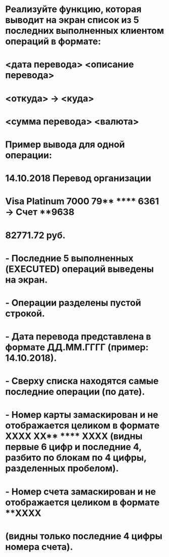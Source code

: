 #  Реализуйте функцию, которая выводит на экран список из 5 последних выполненных клиентом операций в формате:
#
#  <дата перевода> <описание перевода>
#  <откуда> -> <куда>
#  <сумма перевода> <валюта>
#
# Пример вывода для одной операции:
#
# 14.10.2018 Перевод организации
# Visa Platinum 7000 79** **** 6361 -> Счет **9638
# 82771.72 руб.
#
# - Последние 5 выполненных (EXECUTED) операций выведены на экран.
# - Операции разделены пустой строкой.
# - Дата перевода представлена в формате ДД.ММ.ГГГГ (пример: 14.10.2018).
# - Сверху списка находятся самые последние операции (по дате).
# - Номер карты замаскирован и не отображается целиком в формате  XXXX XX** **** XXXX (видны первые 6 цифр и последние 4, разбито по блокам по 4 цифры, разделенных пробелом).
# - Номер счета замаскирован и не отображается целиком в формате  **XXXX 
#   (видны только последние 4 цифры номера счета).
